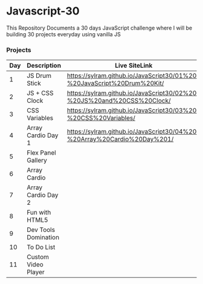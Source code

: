 <h1>Javascript-30</h1>
This Repository Documents a 30 days JavaScript challenge where I will be building 30 projects everyday using vanilla JS

### Projects

| Day | Description          | Live SiteLink                                                                      | 
| --- | -------------------- | ---------------------------------------------------------------------------------- | 
| 1   | JS Drum Stick        | https://sylram.github.io/JavaScript30/01%20-%20JavaScript%20Drum%20Kit/            | 
| 2   | JS + CSS Clock       | https://sylram.github.io/JavaScript30/02%20-%20JS%20and%20CSS%20Clock/             |
| 3   | CSS Variables        | https://sylram.github.io/JavaScript30/03%20-%20CSS%20Variables/                    | 
| 4   | Array Cardio Day 1   | https://sylram.github.io/JavaScript30/04%20-%20Array%20Cardio%20Day%201/           | 
| 5   | Flex Panel Gallery   |  | 
| 6   | Array Cardio         |                | 
| 7   | Array Cardio Day 2   |  | 
| 8   | Fun with HTML5       |      |
| 9   | Dev Tools Domination |  |
| 10  | To Do List           |                 |
| 11  | Custom Video Player  | |

